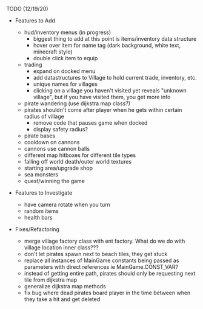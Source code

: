 TODO (12/19/20)
- Features to Add
    - hud/inventory menus (in progress)
        - biggest thing to add at this point is items/inventory data structure
        - hover over item for name tag (dark background, white text, minecraft style)
        - double click item to equip
    - trading 
        - expand on docked menu
        - add datastructures to Village to hold current trade, inventory, etc.
        - unique names for villages
        - clicking on a village you haven't visited yet reveals "unknown village", but if you have visited them, you get more info
    - pirate wandering (use dijkstra map class?)
    - pirates shouldn't come after player when he gets within certain radius of village
        - remove code that pauses game when docked
        - display safety radius?
    - pirate bases
    - cooldown on cannons
    - cannons use cannon balls
    - different map hitboxes for different tile types
    - falling off world death/outer world textures
    - starting area/upgrade shop
    - sea monsters
    - quest/winning the game
    
- Features to Investigate
    - have camera rotate when you turn
    - random items
    - health bars

- Fixes/Refactoring
    - merge village factory class with ent factory. What do we do with village location inner class???
    - don't let pirates spawn next to beach tiles, they get stuck
    - replace all instances of MainGame constants being passed as parameters with direct references ie MainGame.CONST_VAR?
    - instead of getting entire path, pirates should only be requesting next tile from dijkstra map
    - generalize dijkstra map methods
    - fix bug where dead pirates board player in the time between when they take a hit and get deleted
